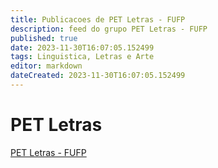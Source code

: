 ```yaml
---
title: Publicacoes de PET Letras - FUFP
description: feed do grupo PET Letras - FUFP
published: true
date: 2023-11-30T16:07:05.152499
tags: Linguistica, Letras e Arte
editor: markdown
dateCreated: 2023-11-30T16:07:05.152499
---
```


# PET Letras
[PET Letras - FUFP](/grupo/14PETLetrasFUFP.md)